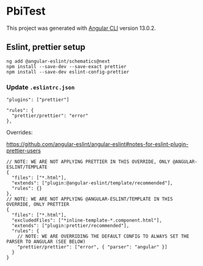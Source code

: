 # PbiTest

This project was generated with [Angular CLI](https://github.com/angular/angular-cli) version 13.0.2.

## Eslint, prettier setup

```
ng add @angular-eslint/schematics@next
npm install --save-dev --save-exact prettier
npm install --save-dev eslint-config-prettier
```

### Update `.eslintrc.json`

```
"plugins": ["prettier"]
```

```
"rules": {
  "prettier/prettier": "error"
},
```

Overrides: 

https://github.com/angular-eslint/angular-eslint#notes-for-eslint-plugin-prettier-users

```
// NOTE: WE ARE NOT APPLYING PRETTIER IN THIS OVERRIDE, ONLY @ANGULAR-ESLINT/TEMPLATE
{
  "files": ["*.html"],
  "extends": ["plugin:@angular-eslint/template/recommended"],
  "rules": {}
},
// NOTE: WE ARE NOT APPLYING @ANGULAR-ESLINT/TEMPLATE IN THIS OVERRIDE, ONLY PRETTIER
{
  "files": ["*.html"],
  "excludedFiles": ["*inline-template-*.component.html"],
  "extends": ["plugin:prettier/recommended"],
  "rules": {
    // NOTE: WE ARE OVERRIDING THE DEFAULT CONFIG TO ALWAYS SET THE PARSER TO ANGULAR (SEE BELOW)
    "prettier/prettier": ["error", { "parser": "angular" }]
  }
}
```
